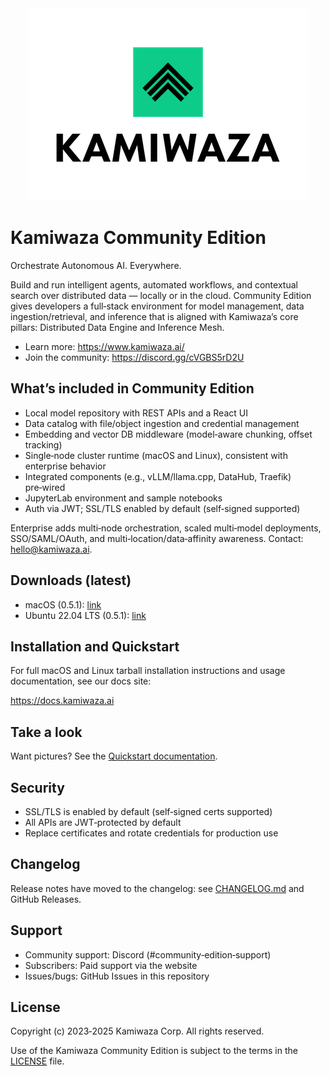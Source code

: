 <div align="center">
  <img src="images/Kamiwaza-Logo.png" alt="Kamiwaza Logo" />
</div>

# Kamiwaza Community Edition

Orchestrate Autonomous AI. Everywhere.

Build and run intelligent agents, automated workflows, and contextual search over distributed data — locally or in the cloud. Community Edition gives developers a full‑stack environment for model management, data ingestion/retrieval, and inference that is aligned with Kamiwaza’s core pillars: Distributed Data Engine and Inference Mesh.

- Learn more: https://www.kamiwaza.ai/
- Join the community: https://discord.gg/cVGBS5rD2U

## What’s included in Community Edition

- Local model repository with REST APIs and a React UI
- Data catalog with file/object ingestion and credential management
- Embedding and vector DB middleware (model‑aware chunking, offset tracking)
- Single‑node cluster runtime (macOS and Linux), consistent with enterprise behavior
- Integrated components (e.g., vLLM/llama.cpp, DataHub, Traefik) pre‑wired
- JupyterLab environment and sample notebooks
- Auth via JWT; SSL/TLS enabled by default (self‑signed supported)

Enterprise adds multi‑node orchestration, scaled multi‑model deployments, SSO/SAML/OAuth, and multi‑location/data‑affinity awareness. Contact: hello@kamiwaza.ai.

## Downloads (latest)

- macOS (0.5.1): [link](https://github.com/kamiwaza-ai/kamiwaza-community-edition/raw/main/kamiwaza-community-0.5.1-OSX.tar.gz)
- Ubuntu 22.04 LTS (0.5.1): [link](https://github.com/kamiwaza-ai/kamiwaza-community-edition/raw/main/kamiwaza-community-0.5.1-UbuntuLinux.tar.gz)

## Installation and Quickstart

For full macOS and Linux tarball installation instructions and usage documentation, see our docs site:

https://docs.kamiwaza.ai

## Take a look

Want pictures? See the [Quickstart documentation](https://docs.kamiwaza.ai/quickstart).

## Security

- SSL/TLS is enabled by default (self‑signed certs supported)
- All APIs are JWT‑protected by default
- Replace certificates and rotate credentials for production use

## Changelog

Release notes have moved to the changelog: see [CHANGELOG.md](CHANGELOG.md) and GitHub Releases.

## Support

- Community support: Discord (#community‑edition‑support)
- Subscribers: Paid support via the website
- Issues/bugs: GitHub Issues in this repository

## License

Copyright (c) 2023‑2025 Kamiwaza Corp. All rights reserved.

Use of the Kamiwaza Community Edition is subject to the terms in the [LICENSE](LICENSE) file.
